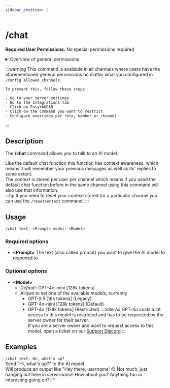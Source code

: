 ```yaml
---
sidebar_position: 2
---
```


# /chat

**Required User Permissions:** No special permissions required

<details>
	<summary>Overview of general permissions</summary>
	
	These permissions are needed for users to run any commands at all in a channel
	- View Channel permissions
	- Send Messages permissions
	- Use Application Commands permissions
</details>

:::warning
	This command is available in all channels where users have the aforementioned general permissions no matter what you configured in `/config allowed_channels`.
	
	To prevent this, follow these steps
	
	- Go to your server settings
	- Go to the Integrations tab
	- Click on EasyYAUDAB
	- Click on the command you want to restrict
	- Configure overrides per role, member or channel
:::

## Description
The **/chat** command allows you to talk to an AI model.

Like the default chat function this function has context awareness, which means it will remember your previous messages as well as its' replies to some extent.<br/>
The context is stored per user per channel which means if you used the default chat function before in the same channel using this command will also use that information.<br/>
:::tip
	If you need to reset your context stored for a particular channel you can use the `/resetcontext` command.
:::

## Usage
`/chat text: <Prompt> model: <Model> `
### Required options
- **\<Prompt\>** The text (also called prompt) you want to give the AI model to responsd to.
### Optional options
- **\<Model\>**
	- _Default:_ GPT-4o-mini [128k tokens]
	- Allows to set one of the available models, currently
		- GPT-3.5 [16k tokens] (Legacy)
		- GPT-4o-mini [128k tokens] (Default)
		- GPT-4o [128k tokens] (Restricted)
:::note
	As GPT-4o costs a lot access to this model is restricted and has to be requested by the server owner for their server.<br/>
	If you are a server owner and want to request access to this model, open a ticket on our [Support Discord](https://ezsys.link/support)
:::

## Examples
`/chat text: Hi, what's up?`<br/>
Send "Hi, what's up?" to the AI model.<br/>
Will produce an output like "Hey there, _username_! 😊 Not much, just hanging out here in _servername_! How about you? Anything fun or interesting going on?✨"